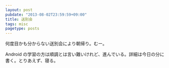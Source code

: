 ```yaml
---
layout: post
pubdate: "2013-08-02T23:59:59+09:00"
title: 送別会
tags: misc
pagetype: posts
---
```

何度目かも分からない送別会により朝帰り。むー。

Android の学習の方は順調とは言い難いけれど、進んでいる。詳細は今日の分に書く。とりあえず、寝る。


